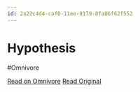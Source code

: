 ```yaml
---
id: 2a22c4d4-caf0-11ee-8179-8fa06f62f552
---
```


# Hypothesis
#Omnivore

[Read on Omnivore](https://omnivore.app/me/hypothesis-18da5d6ccce)
[Read Original](https://hypothes.is/a/PpKURMrmEe6FLA8epitBaw)


